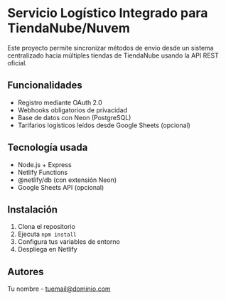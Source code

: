 # Servicio Logístico Integrado para TiendaNube/Nuvem

Este proyecto permite sincronizar métodos de envío desde un sistema centralizado hacia múltiples tiendas de TiendaNube usando la API REST oficial.

## Funcionalidades

- Registro mediante OAuth 2.0
- Webhooks obligatorios de privacidad
- Base de datos con Neon (PostgreSQL)
- Tarifarios logísticos leídos desde Google Sheets (opcional)

## Tecnología usada

- Node.js + Express
- Netlify Functions
- @netlify/db (con extensión Neon)
- Google Sheets API (opcional)

## Instalación

1. Clona el repositorio
2. Ejecuta `npm install`
3. Configura tus variables de entorno
4. Despliega en Netlify

## Autores

Tu nombre - [tuemail@dominio.com](mailto:tuemail@dominio.com)